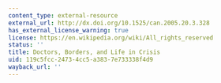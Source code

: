 ```yaml
---
content_type: external-resource
external_url: http://dx.doi.org/10.1525/can.2005.20.3.328
has_external_license_warning: true
license: https://en.wikipedia.org/wiki/All_rights_reserved
status: ''
title: Doctors, Borders, and Life in Crisis
uid: 119c5fcc-2473-4cc5-a383-7e733338f4d9
wayback_url: ''
---
```

